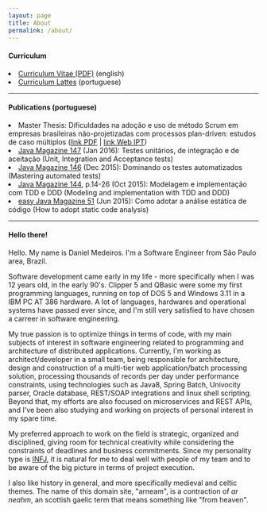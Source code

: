 ```yaml
---
layout: page
title: About
permalink: /about/
---
```

<p>
<h4>Curriculum</h4>
  <li><a href="/static/docs/cv-danielmedeiros-english.pdf" target="_blank">Curriculum Vitae (PDF)</a> (english)</li>
  <li><a href="http://lattes.cnpq.br/2731981942197270" target="_blank">Curriculum Lattes</a> (portuguese)</li>
</p>

<hr>

<p>
<h4>Publications (portuguese)</h4>

  <li>Master Thesis: Dificuldades na adoção e uso de método Scrum em empresas brasileiras não-projetizadas com processos plan-driven: estudos de caso múltiplos (<a href="/static/docs/2016_EC_Daniel_Medeiros Assis.pdf" target="_blank">link PDF</a> | <a href="https://www.ipt.br/pos_graduacao_ipt/solucoes/dissertacoes/838-dificuldades_na_adocao_e_uso_de_metodo_scrum_em_empresas_brasileiras_nao_projetizadas_com_processos_plan_driven_:_estudo.htm" target="_blank">link Web IPT</a>)</li>

  <li><a href="https://www.devmedia.com.br/revista-java-magazine-147/34121" target="_blank">Java Magazine 147</a> (Jan 2016): Testes unitários, de integração e de aceitação (Unit, Integration and Acceptance tests) </li>
  <li><a href="https://www.devmedia.com.br/revista-java-magazine-146/33970" target="_blank">Java Magazine 146</a> (Dec 2015): Dominando os testes automatizados (Mastering automated tests) </li>
  <li><a href="https://www.devmedia.com.br/revista-java-magazine-144/33490" target="_blank">Java Magazine 144</a>, p.14-26 (Oct 2015): Modelagem e implementação com TDD e DDD (Modeling and implementation with TDD and
  DDD) </li>
  <li><a href="https://www.devmedia.com.br/revista-easy-java-magazine-51/32725" target="_blank">easy Java Magazine 51</a> (Jun 2015): Como adotar a análise estática de código (How to adopt static code analysis)
  </li>
</p>

<hr>

<p>
<h4>Hello there!</h4>
</p>

Hello. My name is Daniel Medeiros. I'm a Software Engineer from São Paulo area, Brazil.

Software development came early in my life - more specifically when I was 12 years old, in the early 90's. Clipper 5 and QBasic were some my first programming languages, running on top of DOS 5 and Windows 3.11 in a IBM PC AT 386 hardware. A lot of languages, hardwares and operational systems have passed ever since, and I'm still very satisfied to have chosen a carreer in software engineering.

My true passion is to optimize things in terms of code, with my main subjects of interest in software engineering related to programming and architecture of distributed applications. Currently, I'm working as architect/developer in a small team, being responsible for architecture, design and construction of a multi-tier web application/batch processing solution, processing thousands of records per day under performance constraints, using technologies such as Java8, Spring Batch, Univocity parser, Oracle database, REST/SOAP integrations and linux shell scripting. Beyond that, my efforts are also focused on microservices and REST APIs, and I've been also studying and working on projects of personal interest in my spare time.

My preferred approach to work on the field is strategic, organized and disciplined, giving room for technical creativity while considering the constraints of deadlines and business commitments. Since my personality type is <a href="https://en.wikipedia.org/wiki/INFJ" target="_blank">INFJ</a>, it is natural for me to deal well with people of my team and to be aware of the big picture in terms of project execution.

I also like history in general, and more specifically medieval and celtic themes. The name of this domain site, "arneam", is a contraction of <em>ar neahm</em>, an scottish gaelic term that means something like "from heaven".
